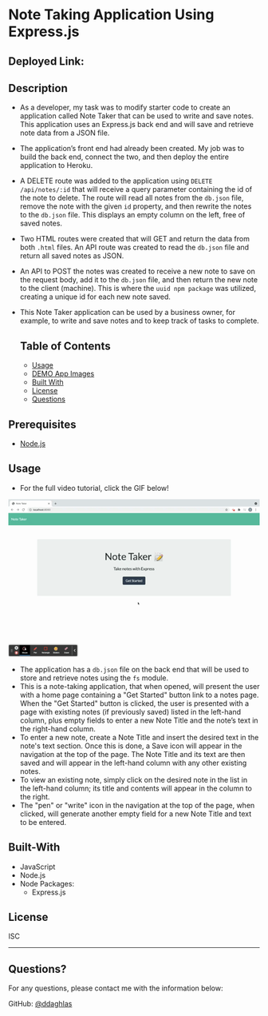 # Note Taking Application Using Express.js

## Deployed Link:

## Description
- As a developer, my task was to modify starter code to create an application called Note Taker that can be used to write and save notes. This application uses an Express.js back end and will save and retrieve note data from a JSON file.
- The application’s front end had already been created. My job was to build the back end, connect the two, and then deploy the entire application to Heroku.
- A DELETE route was added to the application using `DELETE /api/notes/:id` that will receive a query parameter containing the id of the note to delete. The route will read all notes from the `db.json` file, remove the note with the given `id` property, and then rewrite the notes to the `db.json` file. This displays an empty column on the left, free of saved notes. 
- Two HTML routes were created that will GET and return the data from both `.html` files. An API route was created to read the `db.json` file and return all saved notes as JSON.
- An API to POST the notes was created to receive a new note to save on the request body, add it to the `db.json` file, and then return the new note to the client (machine). This is where the `uuid npm package` was utilized, creating a unique id for each new note saved.
- This Note Taker application can be used by a business owner, for example, to write and save notes and to keep track of tasks to complete. 


  ## Table of Contents
  * [Usage](#usage)
  * [DEMO App Images](#Screenshots)
  * [Built With](#Built-With)
  * [License](#license)
  * [Questions](#questions)


## Prerequisites
- [Node.js](https://nodejs.org/en/)

## Usage

- For the full video tutorial, click the GIF below!

[![usage video](./images/ExpressGIF.gif)](https://drive.google.com/file/d/1vkpwSqGQfMHAKnLFePK7KGagUtt0KJq5/view "Click me for full video tutorial!")

- The application has a `db.json` file on the back end that will be used to store and retrieve notes using the `fs` module.
- This is a note-taking application, that when opened, will present the user with a home page containing a "Get Started" button link to a notes page. When the "Get Started" button is clicked, the user is presented with a page with existing notes (if previously saved) listed in the left-hand column, plus empty fields to enter a new Note Title and the note’s text in the right-hand column. 
- To enter a new note, create a Note Title and insert the desired text in the note's text section. Once this is done, a Save icon will appear in the navigation at the top of the page. The Note Title and its text are then saved and will appear in the left-hand column with any other existing notes.
- To view an existing note, simply click on the desired note in the list in the left-hand column; its title and contents will appear in the column to the right. 
- The "pen" or "write" icon in the navigation at the top of the page, when clicked, will generate another empty field for a new Note Title and text to be entered. 

## Built-With
- JavaScript
- Node.js
- Node Packages:
  * Express.js

## License


ISC


---


  ## Questions?
  
  For any questions, please contact me with the information below:

  GitHub: [@ddaghlas](https://api.github.com/users/ddaghlas) 

